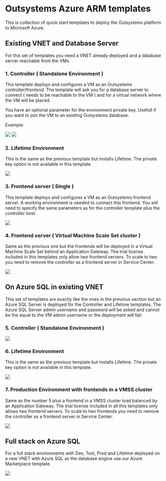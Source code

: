 # Outsystems Azure ARM templates
This is collection of quick start templates to deploy the Outsystems platform to Microsoft Azure.

## Existing VNET and Database Server

For this set of templates you need a VNET already deployed and a database server reachable from the VMs.

### 1. Controller ( Standalone Environment )

This template deploys and configures a VM as an Outsystems controller/frontend. The template will ask you for a database server to connect ( needs to be reachable to the VM ) and for a virtual network where the VM will be placed.

You have an optional parameter for the environment private key. Usefull if you want to join the VM to an existing Outsystems database.

Example:

<img src="https://raw.githubusercontent.com/pintonunes/Outsystems-AzureARMTemplates/master/Docs/Controller.PNG"/>

<a href="https://portal.azure.com/#create/Microsoft.Template/uri/https%3A%2F%2Fraw.githubusercontent.com%2Fpintonunes%2FOutsystems-AzureARMTemplates%2Fmaster%2FController.json" target="_blank">
    <img src="http://azuredeploy.net/deploybutton.png"/>
</a>

### 2. Lifetime Environment

This is the same as the previous template but installs Lifetime. The private key option is not available in this template.

<a href="https://portal.azure.com/#create/Microsoft.Template/uri/https%3A%2F%2Fraw.githubusercontent.com%2Fpintonunes%2FOutsystems-AzureARMTemplates%2Fmaster%2FLifetime.json" target="_blank">
    <img src="http://azuredeploy.net/deploybutton.png"/>
</a>

### 3. Frontend server ( Single )

This template deploys and configures a VM as an Outsystems frontend server. A working environment is needed to connect this frontend. You will need to specify the same parameters as for the controller template plus the controller host.

<a href="https://portal.azure.com/#create/Microsoft.Template/uri/https%3A%2F%2Fraw.githubusercontent.com%2Fpintonunes%2FOutsystems-AzureARMTemplates%2Fmaster%2FFrontend.json" target="_blank">
    <img src="http://azuredeploy.net/deploybutton.png"/>
</a>

### 4. Frontend server ( Virtual Machine Scale Set cluster )

Same as the previous one but the frontends will be deployed in a Virtual Machine Scale Set behind an Application Gateway. The trial license included in this templates only allow two frontend servers. To scale to two you need to remove the controller as a frontend server in Service Center.

<a href="https://portal.azure.com/#create/Microsoft.Template/uri/https%3A%2F%2Fraw.githubusercontent.com%2Fpintonunes%2FOutsystems-AzureARMTemplates%2Fmaster%2FFrontendVMSS.json" target="_blank">
    <img src="http://azuredeploy.net/deploybutton.png"/>
</a>

## On Azure SQL in existing VNET

This set of templates are exactly like the ones in the previous section but an Azure SQL Server is deployed for the Controller and Lifetime templates. The Azure SQL Server admin username and password will be asked and cannot be the equal to the VM admin username or the deployment will fail.

### 5. Controller ( Standalone Environment )

<a href="https://portal.azure.com/#create/Microsoft.Template/uri/https%3A%2F%2Fraw.githubusercontent.com%2FOutSystems%2FAzureARMTemplates%2Fdev%2FAzSQLController.json" target="_blank">
    <img src="http://azuredeploy.net/deploybutton.png"/>
</a>

### 6. Lifetime Environment

This is the same as the previous template but installs Lifetime. The private key option is not available in this template.

<a href="https://portal.azure.com/#create/Microsoft.Template/uri/https%3A%2F%2Fraw.githubusercontent.com%2Fpintonunes%2FOutsystems-AzureARMTemplates%2Fmaster%2FAzSQLLifetime.json" target="_blank">
    <img src="http://azuredeploy.net/deploybutton.png"/>
</a>

### 7. Production Environment with frontends in a VMSS cluster

Same as the number 5 plus a frontend in a VMSS cluster load balanced by an Application Gateway. The trial license included in all this templates only allows two frontend servers. To scale to two frontends you need to remove the controller as a frontend server in Service Center.

<a href="https://portal.azure.com/#create/Microsoft.Template/uri/https%3A%2F%2Fraw.githubusercontent.com%2FOutSystems%2FAzureARMTemplates%2Fdev%2FAzSQLVMSS.json" target="_blank">
    <img src="http://azuredeploy.net/deploybutton.png"/>
</a>

## Full stack on Azure SQL

For a full stack environments with Dev, Test, Prod and Lifetime deployed on a new VNET with Azure SQL as the database engine use our Azure Marketplace template.

<a href="https://azuremarketplace.microsoft.com/en-us/marketplace/apps/outsystems.outsystems_platform?tab=Overview" target="_blank">
    <img src="https://106c4.wpc.azureedge.net/80106C4/Gallery-Prod/cdn/2015-02-24/prod20161101-microsoft-windowsazure-gallery/outsystems.outsystems_platformoutsystems-infrastructure.1.0.2/Icons/Large.png"/>
</a>
